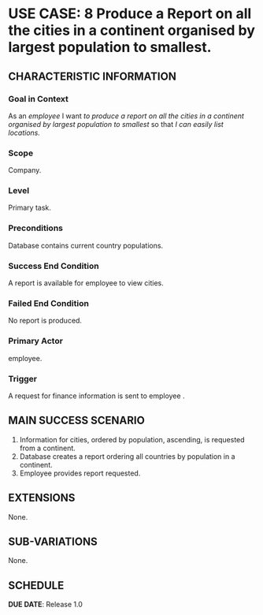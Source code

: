 # USE CASE: 8 Produce a Report on all the cities in a continent organised by largest population to smallest.

## CHARACTERISTIC INFORMATION

### Goal in Context

As an *employee* I want *to produce a report on all the cities in a continent organised by largest population to smallest* so that *I can easily list locations.*

### Scope

Company.

### Level

Primary task.

### Preconditions

Database contains current country populations.

### Success End Condition

A report is available for employee to view cities.

### Failed End Condition

No report is produced.

### Primary Actor

employee.

### Trigger

A request for finance information is sent to employee
.

## MAIN SUCCESS SCENARIO

1. Information for cities, ordered by population, ascending, is requested from a continent.
2. Database creates a report ordering all countries by population in a continent.
3. Employee provides report requested.

## EXTENSIONS

None.

## SUB-VARIATIONS

None.

## SCHEDULE

**DUE DATE**: Release 1.0